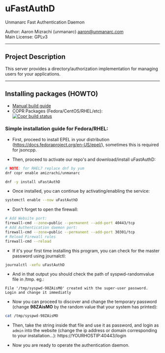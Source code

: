 # uFastAuthD 

Unmanarc Fast Authentication Daemon  
  
Author: Aaron Mizrachi (unmanarc) <aaron@unmanarc.com>   
Main License: GPLv3   

***
## Project Description

This server provides a directory/authorization implementation for managing users for your applications.

***
## Installing packages (HOWTO)


- [Manual build guide](BUILD.md)
- COPR Packages (Fedora/CentOS/RHEL/etc):  
[![Copr build status](https://copr.fedorainfracloud.org/coprs/amizrachi/unmanarc/package/uFastAuthD/status_image/last_build.png)](https://copr.fedorainfracloud.org/coprs/amizrachi/unmanarc/package/uFastAuthD/)


### Simple installation guide for Fedora/RHEL:

- First, proceed to install EPEL in your distribution (https://docs.fedoraproject.org/en-US/epel/), sometimes this is required for jsoncpp.


- Then, proceed to activate our repo's and download/install uFastAuthD:
```bash
# NOTE: for RHEL7 replace dnf by yum
dnf copr enable amizrachi/unmanarc

dnf -y install uFastAuthD
```

- Once installed, you can continue by activating/enabling the service:
```bash
systemctl enable --now uFastAuthD
```

- Don't forget to open the firewall:

```bash
# Add Website port:
firewall-cmd --zone=public --permanent --add-port 40443/tcp
# Add Authentication daemon port:
firewall-cmd --zone=public --permanent --add-port 30301/tcp
# Reload Firewall rules
firewall-cmd --reload
```

- If it's your first time installing this program, you can check for the master password using journalctl:
```bash
journalctl -xefu uFastAuthD
```

- And in that output you should check the path of syspwd-randomvalue file in /tmp. eg.:

```
File '/tmp/syspwd-98ZAisMO' created with the super-user password. Login and change it immediatly
```

- Now you can proceed to discover and change the temporary password (change **98ZAisMO** by the random value that your system has printed):

```bash
cat /tmp/syspwd-98ZAisMO
```

- Then, take the string inside that file and use it as password, and login as `admin` into the website (change the ip address or domain corresponding to your installation...): https://YOURHOSTIP:40443/login

- Now you are ready to operate the authentication daemon.
